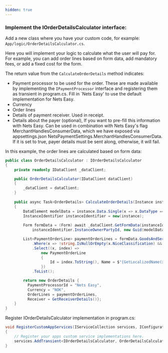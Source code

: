 ```yaml
---
hidden: true
---
```


### Implement the IOrderDetailsCalculator interface:

Add a new class where you have your custom code, for example: `App/logic/OrderDetailsCalculator.cs`.

Here you will implement your logic to calculate what the user will pay for.
For example, you can add order lines based on form data, add mandatory fees, or add a fixed cost for the form.

The return value from the `CalculateOrderDetails` method indicates:
- Payment processor to be used for the order. These are made available by implementing the `IPaymentProcessor` interface and registering them as transient in program.cs. Fill in `Nets Easy' to use the default implementation for Nets Easy.
- Currency
- Order lines
- Details of payment receiver. Used in receipt.
- Details about the payer (optional), If you want to pre-fill this information with Nets Easy. Can be used in combination with Nets Easy's flag MerchantHandlesConsumerData, which we have exposed via appsettings.json NetsPaymentSettings.MerchantHandlesConsumerData. If it is set to true, payer details must be sent along, otherwise, it will fail.

In this example, the order lines are calculated based on form data:

```c#
public class OrderDetailsCalculator : IOrderDetailsCalculator
{
    private readonly IDataClient _dataClient;

    public OrderDetailsCalculator(IDataClient dataClient)
    {
        _dataClient = dataClient;
    }
    
    public async Task<OrderDetails> CalculateOrderDetails(Instance instance, string? language)
    {
        DataElement modelData = instance.Data.Single(x => x.DataType == "model");
        InstanceIdentifier instanceIdentifier = new(instance);
        
        Form formData = (Form) await _dataClient.GetFormData(instanceIdentifier.InstanceGuid, typeof(Form), instance.Org, instance.AppId,
            instanceIdentifier.InstanceOwnerPartyId, new Guid(modelData.Id));

        List<PaymentOrderLine> paymentOrderLines = formData.GoodsAndServicesProperties.Inventory.InventoryProperties
            .Where(x => !string.IsNullOrEmpty(x.NiceClassification) && !string.IsNullOrEmpty(x.GoodsAndServices))
            .Select((x, index) =>
                new PaymentOrderLine
                {
                    Id = index.ToString(), Name = $"{GetLocalizedName(x.Id, language)}", PriceExVat = GetPriceForInventoryItem(x), Quantity = 1, VatPercent = 0M
                })
            .ToList();

        return new OrderDetails { 
          PaymentProcessorId = "Nets Easy", 
          Currency = "NOK", 
          OrderLines = paymentOrderLines, 
          Receiver = GetReceiverDetails()};
    }
}

```

Register IOrderDetailsCalculator implementation in program.cs:
```c#
void RegisterCustomAppServices(IServiceCollection services, IConfiguration config, IWebHostEnvironment env)
{
    // Register your apps custom service implementations here.
    services.AddTransient<IOrderDetailsCalculator, OrderDetailsCalculator>(); 
}
```